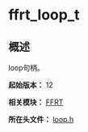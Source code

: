 # ffrt_loop_t

## 概述

loop句柄。

**起始版本：** 12

**相关模块：** [FFRT](capi-ffrt.md)

**所在头文件：** [loop.h](capi-loop-h.md)